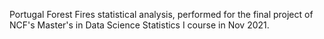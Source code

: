 Portugal Forest Fires statistical analysis, performed for the final project of NCF's Master's in Data Science Statistics I course in Nov 2021.
